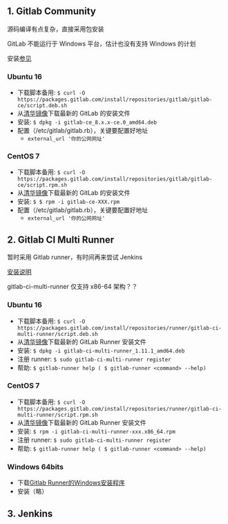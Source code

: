 ## 1. Gitlab Community

源码编译有点复杂，直接采用包安装

GitLab 不能运行于 Windows 平台，估计也没有支持 Windows 的计划

安装[参见](https://mirrors.tuna.tsinghua.edu.cn/help/gitlab-ce/)

### Ubuntu 16

- 下载脚本备用: `$ curl -O https://packages.gitlab.com/install/repositories/gitlab/gitlab-ce/script.deb.sh`
- 从[清华镜像](https://mirrors.tuna.tsinghua.edu.cn/gitlab-ce/ubuntu/pool/xenial/main/g/gitlab-ce/)下载最新的 GitLab 的安装文件
- 安装: `$ dpkg -i gitlab-ce_8.x.x-ce.0_amd64.deb`
- 配置（/etc/gitlab/gitlab.rb），关键要配置好地址
	- `external_url '你的公网网址'`


### CentOS 7

- 下载脚本备用: `$ curl -O https://packages.gitlab.com/install/repositories/gitlab/gitlab-ce/script.rpm.sh`
- 从[清华镜像](https://mirrors.tuna.tsinghua.edu.cn/gitlab-ce/yum/el7/)下载最新的 GitLab 的安装文件
- 安装: `$ $ rpm -i gitlab-ce-XXX.rpm`
- 配置（/etc/gitlab/gitlab.rb），关键要配置好地址
	- `external_url '你的公网网址'`


## 2. Gitlab CI Multi Runner

暂时采用 Gitlab runner，有时间再来尝试 Jenkins

[安装说明](https://mirrors.tuna.tsinghua.edu.cn/help/gitlab-ci-multi-runner/)

gitlab-ci-multi-runner 仅支持 x86-64 架构？？

### Ubuntu 16

- 下载脚本备用: `$ curl -O https://packages.gitlab.com/install/repositories/runner/gitlab-ci-multi-runner/script.deb.sh`
- 从[清华镜像](https://mirrors.tuna.tsinghua.edu.cn/gitlab-ci-multi-runner/ubuntu/pool/xenial/main/g/gitlab-ci-multi-runner/)下载最新的 GitLab Runner 安装文件
- 安装: `$ dpkg -i gitlab-ci-multi-runner_1.11.1_amd64.deb`
- 注册 runner: `$ sudo gitlab-ci-multi-runner register`
- 帮助: `$ gitlab-runner help ( $ gitlab-runner <command> --help)`

### CentOS 7

- 下载脚本备用: `$ curl -O https://packages.gitlab.com/install/repositories/runner/gitlab-ci-multi-runner/script.rpm.sh`
- 从[清华镜像](https://mirrors.tuna.tsinghua.edu.cn/gitlab-ci-multi-runner/yum/el7/)下载最新的 GitLab Runner 安装文件
- 安装: `$ rpm -i gitlab-ci-multi-runner-xxx.x86_64.rpm`
- 注册 runner: `$ sudo gitlab-ci-multi-runner register`
- 帮助: `$ gitlab-runner help ( $ gitlab-runner <command> --help)`

### Windows 64bits

- 下载[Gitlab Runner的Windows安装程序](https://gitlab-ci-multi-runner-downloads.s3.amazonaws.com/latest/binaries/gitlab-ci-multi-runner-windows-amd64.exe)
- 安装（略）


## 3. Jenkins